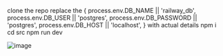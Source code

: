 clone the repo
replace the 
{
  process.env.DB_NAME || 'railway_db',
  process.env.DB_USER || 'postgres',
  process.env.DB_PASSWORD || 'postgres',
  process.env.DB_HOST || 'localhost',
  } with actual details
npm i 
cd src
npm run dev 




![image](https://github.com/user-attachments/assets/97254919-56a6-42d5-a532-2364f7af1a73)
